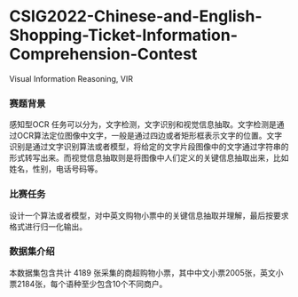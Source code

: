 # CSIG2022-Chinese-and-English-Shopping-Ticket-Information-Comprehension-Contest
Visual Information Reasoning, VIR
### 赛题背景

感知型OCR 任务可以分为，文字检测，文字识别和视觉信息抽取。文字检测是通过OCR算法定位图像中文字，一般是通过四边或者矩形框表示文字的位置。文字识别是通过文字识别算法或者模型，将给定的文字片段图像中的文字通过字符串的形式转写出来。而视觉信息抽取则是将图像中人们定义的关键信息抽取出来，比如姓名，性别，电话号码等。

### 比赛任务

设计一个算法或者模型，对中英文购物小票中的关键信息抽取并理解，最后按要求格式进行归一化输出。

### 数据集介绍

本数据集包含共计 4189 张采集的商超购物小票，其中中文小票2005张，英文小票2184张，每个语种至少包含10个不同商户。
